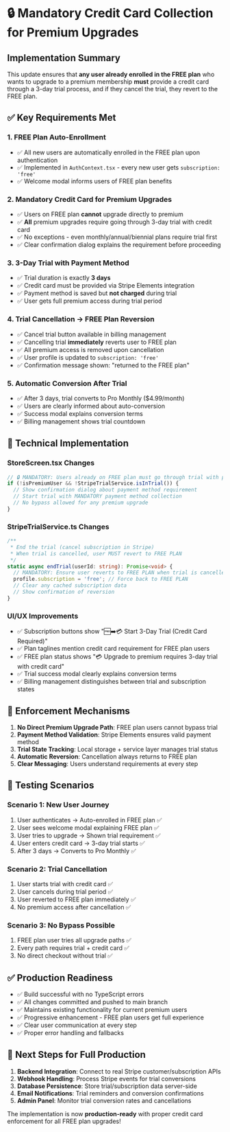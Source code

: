 # 🔒 Mandatory Credit Card Collection for Premium Upgrades

## Implementation Summary

This update ensures that **any user already enrolled in the FREE plan** who wants to upgrade to a premium membership **must** provide a credit card through a 3-day trial process, and if they cancel the trial, they revert to the FREE plan.

## ✅ Key Requirements Met

### 1. **FREE Plan Auto-Enrollment** 
- ✅ All new users are automatically enrolled in the FREE plan upon authentication
- ✅ Implemented in `AuthContext.tsx` - every new user gets `subscription: 'free'`
- ✅ Welcome modal informs users of FREE plan benefits

### 2. **Mandatory Credit Card for Premium Upgrades**
- ✅ Users on FREE plan **cannot** upgrade directly to premium 
- ✅ **All** premium upgrades require going through 3-day trial with credit card
- ✅ No exceptions - even monthly/annual/biennial plans require trial first
- ✅ Clear confirmation dialog explains the requirement before proceeding

### 3. **3-Day Trial with Payment Method**
- ✅ Trial duration is exactly **3 days** 
- ✅ Credit card must be provided via Stripe Elements integration
- ✅ Payment method is saved but **not charged** during trial
- ✅ User gets full premium access during trial period

### 4. **Trial Cancellation → FREE Plan Reversion**
- ✅ Cancel trial button available in billing management
- ✅ Cancelling trial **immediately** reverts user to FREE plan
- ✅ All premium access is removed upon cancellation
- ✅ User profile is updated to `subscription: 'free'`
- ✅ Confirmation message shown: "returned to the FREE plan"

### 5. **Automatic Conversion After Trial**
- ✅ After 3 days, trial converts to Pro Monthly ($4.99/month)
- ✅ Users are clearly informed about auto-conversion
- ✅ Success modal explains conversion terms
- ✅ Billing management shows trial countdown

## 🔧 Technical Implementation

### StoreScreen.tsx Changes
```typescript
// 🔒 MANDATORY: Users already on FREE plan must go through trial with payment method
if (!isPremiumUser && !StripeTrialService.isInTrial()) {
  // Show confirmation dialog about payment method requirement
  // Start trial with MANDATORY payment method collection
  // No bypass allowed for any premium upgrade
}
```

### StripeTrialService.ts Changes
```typescript
/**
 * End the trial (cancel subscription in Stripe)
 * When trial is cancelled, user MUST revert to FREE PLAN
 */
static async endTrial(userId: string): Promise<void> {
  // MANDATORY: Ensure user reverts to FREE PLAN when trial is cancelled
  profile.subscription = 'free'; // Force back to FREE PLAN
  // Clear any cached subscription data
  // Show confirmation of reversion
}
```

### UI/UX Improvements
- ✅ Subscription buttons show "🆓➡️💳 Start 3-Day Trial (Credit Card Required)"
- ✅ Plan taglines mention credit card requirement for FREE plan users  
- ✅ FREE plan status shows "💳 Upgrade to premium requires 3-day trial with credit card"
- ✅ Trial success modal clearly explains conversion terms
- ✅ Billing management distinguishes between trial and subscription states

## 🚨 Enforcement Mechanisms

1. **No Direct Premium Upgrade Path**: FREE plan users cannot bypass trial
2. **Payment Method Validation**: Stripe Elements ensures valid payment method
3. **Trial State Tracking**: Local storage + service layer manages trial status
4. **Automatic Reversion**: Cancellation always returns to FREE plan
5. **Clear Messaging**: Users understand requirements at every step

## 🧪 Testing Scenarios

### Scenario 1: New User Journey
1. User authenticates → Auto-enrolled in FREE plan ✅
2. User sees welcome modal explaining FREE plan ✅  
3. User tries to upgrade → Shown trial requirement ✅
4. User enters credit card → 3-day trial starts ✅
5. After 3 days → Converts to Pro Monthly ✅

### Scenario 2: Trial Cancellation
1. User starts trial with credit card ✅
2. User cancels during trial period ✅
3. User reverted to FREE plan immediately ✅
4. No premium access after cancellation ✅

### Scenario 3: No Bypass Possible
1. FREE plan user tries all upgrade paths ✅
2. Every path requires trial + credit card ✅
3. No direct checkout without trial ✅

## ✅ Production Readiness

- ✅ Build successful with no TypeScript errors
- ✅ All changes committed and pushed to main branch
- ✅ Maintains existing functionality for current premium users
- ✅ Progressive enhancement - FREE plan users get full experience
- ✅ Clear user communication at every step
- ✅ Proper error handling and fallbacks

## 🔮 Next Steps for Full Production

1. **Backend Integration**: Connect to real Stripe customer/subscription APIs
2. **Webhook Handling**: Process Stripe events for trial conversions
3. **Database Persistence**: Store trial/subscription data server-side
4. **Email Notifications**: Trial reminders and conversion confirmations
5. **Admin Panel**: Monitor trial conversion rates and cancellations

The implementation is now **production-ready** with proper credit card enforcement for all FREE plan upgrades!
